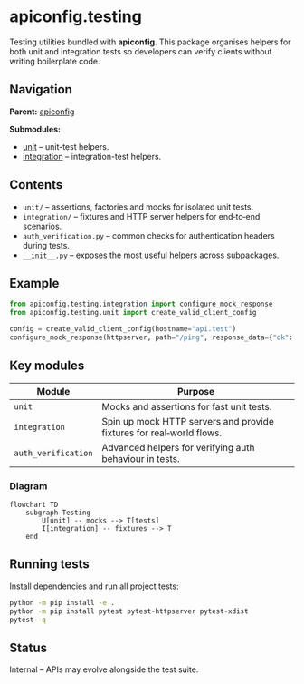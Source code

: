 # apiconfig.testing

Testing utilities bundled with **apiconfig**. This package organises helpers for
both unit and integration tests so developers can verify clients without writing
boilerplate code.

## Navigation

**Parent:** [apiconfig](../README.md)

**Submodules:**
- [unit](./unit/README.md) – unit-test helpers.
- [integration](./integration/README.md) – integration-test helpers.

## Contents
- `unit/` – assertions, factories and mocks for isolated unit tests.
- `integration/` – fixtures and HTTP server helpers for end‑to‑end scenarios.
- `auth_verification.py` – common checks for authentication headers during tests.
- `__init__.py` – exposes the most useful helpers across subpackages.

## Example
```python
from apiconfig.testing.integration import configure_mock_response
from apiconfig.testing.unit import create_valid_client_config

config = create_valid_client_config(hostname="api.test")
configure_mock_response(httpserver, path="/ping", response_data={"ok": True})
```

## Key modules
| Module | Purpose |
| ------ | ------- |
| `unit` | Mocks and assertions for fast unit tests. |
| `integration` | Spin up mock HTTP servers and provide fixtures for real‑world flows. |
| `auth_verification` | Advanced helpers for verifying auth behaviour in tests. |

### Diagram
```mermaid
flowchart TD
    subgraph Testing
        U[unit] -- mocks --> T[tests]
        I[integration] -- fixtures --> T
    end
```

## Running tests
Install dependencies and run all project tests:
```bash
python -m pip install -e .
python -m pip install pytest pytest-httpserver pytest-xdist
pytest -q
```

## Status
Internal – APIs may evolve alongside the test suite.
